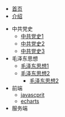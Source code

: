 <!-- 侧边导航栏 -->
* [首页](README)
* [介绍](/guide)
<!-- 加一个斜杠在是寻找文件夹，不加斜杠是寻找文件 -->

* 中共党史
    * [中共党史1](zgds/zgds1/)
    * [中共党史2](zgds/zgds2/)
    * [中共党史3](zgds/zgds3/)
* 毛泽东思想
    * [毛泽东思想1](mzdsx/mzdsx1/)
    * [毛泽东思想2](mzdsx/mzdsx2/)
        * [毛泽东思想2](mzdsx/mzdsx2/)
* 前端
    * [javascprit](ui/javascript/)  
    * [echarts](ui/echarts/)
* 服务端